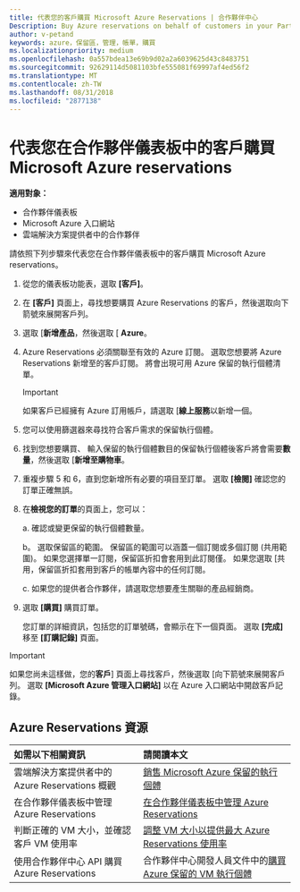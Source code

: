 ```yaml
---
title: 代表您的客戶購買 Microsoft Azure Reservations | 合作夥伴中心
Description: Buy Azure reservations on behalf of customers in your Partner Dashboard.
author: v-petand
keywords: azure，保留區，管理，帳單，購買
ms.localizationpriority: medium
ms.openlocfilehash: 0a557bdea13e69b9d02a2a6039625d43c8483751
ms.sourcegitcommit: 92629114d5081103bfe555081f69997af4ed56f2
ms.translationtype: MT
ms.contentlocale: zh-TW
ms.lasthandoff: 08/31/2018
ms.locfileid: "2877138"
---
```

# <a name="buy-microsoft-azure-reservations-on-behalf-of-your-customers-in-the-partner-dashboard"></a>代表您在合作夥伴儀表板中的客戶購買 Microsoft Azure reservations 

**適用對象：**

-  合作夥伴儀表板
-  Microsoft Azure 入口網站
-  雲端解決方案提供者中的合作夥伴

請依照下列步驟來代表您在合作夥伴儀表板中的客戶購買 Microsoft Azure reservations。

1. 從您的儀表板功能表，選取 **\[客戶\]**。  

2. 在 **\[客戶\]** 頁面上，尋找想要購買 Azure Reservations 的客戶，然後選取向下箭號來展開客戶列。  

3. 選取 [**新增產品**，然後選取 [ **Azure**。 
    
4. Azure Reservations 必須關聯至有效的 Azure 訂閱。 選取您想要將 Azure Reservations 新增至的客戶訂閱。 將會出現可用 Azure 保留的執行個體清單。 

    >[!IMPORTANT] 
    >如果客戶已經擁有 Azure 訂用帳戶，請選取 [**線上服務**以新增一個。 

5. 您可以使用篩選器來尋找符合客戶需求的保留執行個體。  

6. 找到您想要購買、 輸入保留的執行個體數目的保留執行個體後客戶將會需要**數量**，然後選取 [**新增至購物車**。  

7. 重複步驟 5 和 6，直到您新增所有必要的項目至訂單。 選取 **\[檢閱\]** 確認您的訂單正確無誤。  

8. 在**檢視您的訂單**的頁面上，您可以： 

    a. 確認或變更保留的執行個體數量。

    b。 選取保留區的範圍。 保留區的範圍可以涵蓋一個訂閱或多個訂閱 (共用範圍)。 如果您選擇單一訂閱，保留區折扣會套用到此訂閱僅。 如果您選取 [共用，保留區折扣套用到客戶的帳單內容中的任何訂閱。 

    c. 如果您的提供者合作夥伴，請選取您想要產生關聯的產品經銷商。

9. 選取 **\[購買\]** 購買訂單。 

    您訂單的詳細資訊，包括您的訂單號碼，會顯示在下一個頁面。 選取 **\[完成\]** 移至 **\[訂購記錄\]** 頁面。 

>[!IMPORTANT]
>如果您尚未這樣做，您的**客戶**\] 頁面上尋找客戶，然後選取 [向下箭號來展開客戶列。 選取 **\[Microsoft Azure 管理入口網站\]** 以在 Azure 入口網站中開啟客戶記錄。

## <a name="azure-reservations-resources"></a>Azure Reservations 資源
|**如需以下相關資訊**   |**請閱讀本文**    |
|:-----------------------------|:-----------------|
|雲端解決方案提供者中的 Azure Reservations 概觀  | [銷售 Microsoft Azure 保留的執行個體](azure-reservations.md) |
|在合作夥伴儀表板中管理 Azure Reservations | [在合作夥伴儀表板中管理 Azure Reservations](azure-reservations-manage.md)
|判斷正確的 VM 大小，並確認客戶 VM 使用率   |[調整 VM 大小以提供最大 Azure Reservations 使用率](azure-usage.md)   |
|使用合作夥伴中心 API 購買 Azure Reservations | 合作夥伴中心開發人員文件中的[購買 Azure 保留的 VM 執行個體](https://docs.microsoft.com/partner-center/develop/purchase-azure-reservations)

 


 
